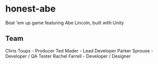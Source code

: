 # honest-abe
Beat 'em up game featuring Abe Lincoln, built with Unity

## Team

Chris Toups - Producer
Ted Mader - Lead Developer
Parker Sprouse - Developer / QA Tester
Rachel Farrell - Developer / Designer
